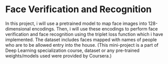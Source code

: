 # Face Verification and Recognition
In this project, i will use a pretrained model to map face images into 128-dimensional encodings.
Then, i will use these encodings to perform face verification and face recognition
using the triplet loss function which i have implemented.
The dataset includes faces mapped with names of people who are to be allowed entry into the house.
(This mini-project is a part of Deep Learning specialization course, dataset or any pre-trained weights/models used were provided by Coursera.)
